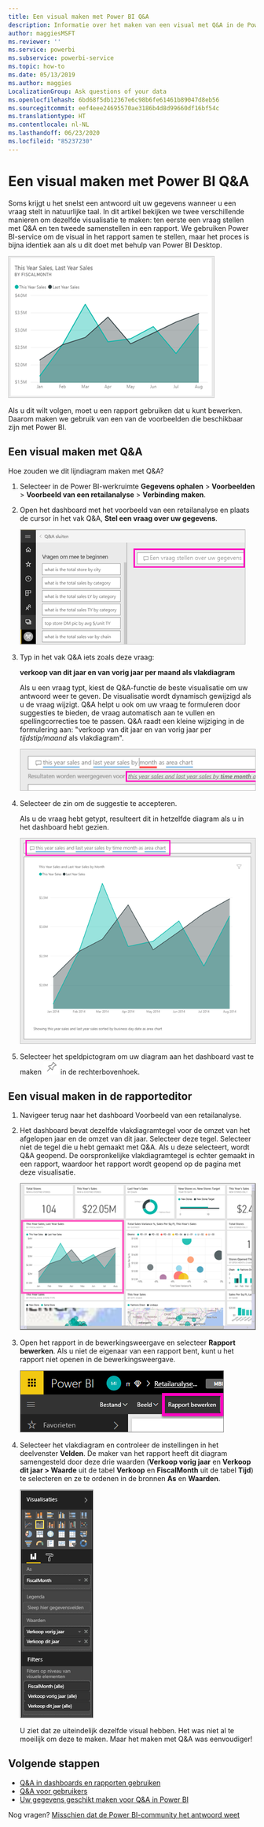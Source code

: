 ```yaml
---
title: Een visual maken met Power BI Q&A
description: Informatie over het maken van een visual met Q&A in de Power BI-service met een retailanalyse als voorbeeld
author: maggiesMSFT
ms.reviewer: ''
ms.service: powerbi
ms.subservice: powerbi-service
ms.topic: how-to
ms.date: 05/13/2019
ms.author: maggies
LocalizationGroup: Ask questions of your data
ms.openlocfilehash: 6bd68f5db12367e6c98b6fe61461b89047d8eb56
ms.sourcegitcommit: eef4eee24695570ae3186b4d8d99660df16bf54c
ms.translationtype: HT
ms.contentlocale: nl-NL
ms.lasthandoff: 06/23/2020
ms.locfileid: "85237230"
---
```

# <a name="create-a-visual-with-power-bi-qa"></a>Een visual maken met Power BI Q&A

Soms krijgt u het snelst een antwoord uit uw gegevens wanneer u een vraag stelt in natuurlijke taal.  In dit artikel bekijken we twee verschillende manieren om dezelfde visualisatie te maken: ten eerste een vraag stellen met Q&A en ten tweede samenstellen in een rapport. We gebruiken Power BI-service om de visual in het rapport samen te stellen, maar het proces is bijna identiek aan als u dit doet met behulp van Power BI Desktop.

![Door Power BI gevulde grafiek](media/power-bi-visualization-introduction-to-q-and-a/power-bi-qna-create-visual.png)

Als u dit wilt volgen, moet u een rapport gebruiken dat u kunt bewerken. Daarom maken we gebruik van een van de voorbeelden die beschikbaar zijn met Power BI.

## <a name="create-a-visual-with-qa"></a>Een visual maken met Q&A

Hoe zouden we dit lijndiagram maken met Q&A?

1. Selecteer in de Power BI-werkruimte **Gegevens ophalen** \> **Voorbeelden** \> **Voorbeeld van een retailanalyse** > **Verbinding maken**.

1. Open het dashboard met het voorbeeld van een retailanalyse en plaats de cursor in het vak Q&A, **Stel een vraag over uw gegevens**.

    ![Plaats de cursor in het vak Q&A](media/power-bi-visualization-introduction-to-q-and-a/power-bi-qna-cursor-in-qna-box.png)

2. Typ in het vak Q&A iets zoals deze vraag:
   
    **verkoop van dit jaar en van vorig jaar per maand als vlakdiagram**
   
    Als u een vraag typt, kiest de Q&A-functie de beste visualisatie om uw antwoord weer te geven. De visualisatie wordt dynamisch gewijzigd als u de vraag wijzigt. Q&A helpt u ook om uw vraag te formuleren door suggesties te bieden, de vraag automatisch aan te vullen en spellingcorrecties toe te passen. Q&A raadt een kleine wijziging in de formulering aan: "verkoop van dit jaar en van vorig jaar per *tijdstip/maand* als vlakdiagram".  

    ![Door Q&A gecorrigeerde formulering](media/power-bi-visualization-introduction-to-q-and-a/power-bi-qna-corrected-create-filled-chart.png)

4. Selecteer de zin om de suggestie te accepteren. 
   
   Als u de vraag hebt getypt, resulteert dit in hetzelfde diagram als u in het dashboard hebt gezien.
   
   ![Door Q&A gevuld vlakdiagram](media/power-bi-visualization-introduction-to-q-and-a/power-bi-qna-create-filled-chart.png)

4. Selecteer het speldpictogram om uw diagram aan het dashboard vast te maken ![Speldpictogram](media/power-bi-visualization-introduction-to-q-and-a/pinnooutline.png) in de rechterbovenhoek.

## <a name="create-a-visual-in-the-report-editor"></a>Een visual maken in de rapporteditor

1. Navigeer terug naar het dashboard Voorbeeld van een retailanalyse.
   
2. Het dashboard bevat dezelfde vlakdiagramtegel voor de omzet van het afgelopen jaar en de omzet van dit jaar.  Selecteer deze tegel. Selecteer niet de tegel die u hebt gemaakt met Q&A. Als u deze selecteert, wordt Q&A geopend. De oorspronkelijke vlakdiagramtegel is echter gemaakt in een rapport, waardoor het rapport wordt geopend op de pagina met deze visualisatie.

    ![Voorbeelddashboard voor retailanalyse](media/power-bi-visualization-introduction-to-q-and-a/power-bi-dashboard.png)

1. Open het rapport in de bewerkingsweergave en selecteer **Rapport bewerken**.  Als u niet de eigenaar van een rapport bent, kunt u het rapport niet openen in de bewerkingsweergave.
   
    ![De knop Rapport bewerken](media/power-bi-visualization-introduction-to-q-and-a/power-bi-edit-report.png)
4. Selecteer het vlakdiagram en controleer de instellingen in het deelvenster **Velden**.  De maker van het rapport heeft dit diagram samengesteld door deze drie waarden (**Verkoop vorig jaar** en **Verkoop dit jaar > Waarde** uit de tabel **Verkoop** en **FiscalMonth** uit de tabel **Tijd**) te selecteren en ze te ordenen in de bronnen **As** en **Waarden**.
   
    ![Deelvenster Visualisaties](media/power-bi-visualization-introduction-to-q-and-a/gnatutorial_3-new.png)

    U ziet dat ze uiteindelijk dezelfde visual hebben. Het was niet al te moeilijk om deze te maken. Maar het maken met Q&A was eenvoudiger!

## <a name="next-steps"></a>Volgende stappen

- [Q&A in dashboards en rapporten gebruiken](power-bi-tutorial-q-and-a.md)  
- [Q&A voor gebruikers](../consumer/end-user-q-and-a.md)
- [Uw gegevens geschikt maken voor Q&A in Power BI](service-prepare-data-for-q-and-a.md)

Nog vragen? [Misschien dat de Power BI-community het antwoord weet](https://community.powerbi.com/)
